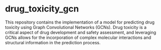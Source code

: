 # drug_toxicity_gcn
 This repository contains the implementation of a model for predicting drug toxicity using Graph Convolutional Networks (GCNs). Drug toxicity is a critical aspect of drug development and safety assessment, and leveraging GCNs allows for the incorporation of complex molecular interactions and structural information in the prediction process.
